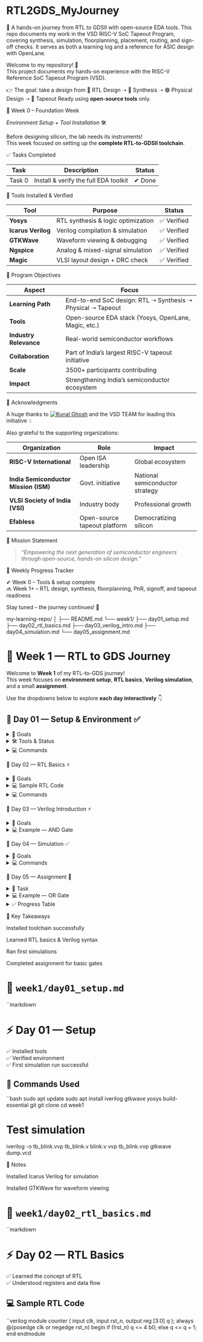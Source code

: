 # RTL2GDS_MyJourney
🚀 A hands-on journey from RTL to GDSII with open-source EDA tools. This repo documents my work in the VSD RISC-V SoC Tapeout Program, covering synthesis, simulation, floorplanning, placement, routing, and sign-off checks. It serves as both a learning log and a reference for ASIC design with OpenLane.

Welcome to my repository! 🎉  
This project documents my hands-on experience with the RISC-V Reference SoC Tapeout Program (VSD).  

👉 The goal: take a design from 🔴 RTL Design ➝ 🔵 Synthesis ➝ 🟣 Physical Design ➝ 🎯 Tapeout Ready
 using **open-source tools** only.  


🌱 Week 0 – Foundation Week  

 *Environment Setup + Tool Installation* 🛠️  

Before designing silicon, the lab needs its instruments!  
This week focused on setting up the **complete RTL-to-GDSII toolchain**.  

✅ Tasks Completed  

| Task | Description | Status |
|------|-------------|--------|
| Task 0 | Install & verify the full EDA toolkit | ✔ Done |

🔧 Tools Installed & Verified  

| Tool | Purpose | Status |
|------|---------|--------|
| **Yosys** | RTL synthesis & logic optimization | ✅ Verified |
| **Icarus Verilog** | Verilog compilation & simulation | ✅ Verified |
| **GTKWave** | Waveform viewing & debugging | ✅ Verified |
| **Ngspice** | Analog & mixed-signal simulation | ✅ Verified |
| **Magic** | VLSI layout design + DRC check | ✅ Verified |



🎯 Program Objectives  

| Aspect | Focus |
|--------|-------|
| **Learning Path** | End-to-end SoC design: RTL ➝ Synthesis ➝ Physical ➝ Tapeout |
| **Tools** | Open-source EDA stack (Yosys, OpenLane, Magic, etc.) |
| **Industry Relevance** | Real-world semiconductor workflows |
| **Collaboration** | Part of India’s largest RISC-V tapeout initiative |
| **Scale** | 3500+ participants contributing |
| **Impact** | Strengthening India’s semiconductor ecosystem |



 🙏 Acknowledgments  

A huge thanks to [![Kunal Ghosh](https://img.shields.io/badge/GitHub-Kunal%20Ghosh-black?logo=github)](https://github.com/kunalghosh)
 and the VSD TEAM for leading this initiative 💡  

Also grateful to the supporting organizations:  

| Organization | Role | Impact |
|--------------|------|--------|
| **RISC-V International** | Open ISA leadership | Global ecosystem |
| **India Semiconductor Mission (ISM)** | Govt. initiative | National semiconductor strategy |
| **VLSI Society of India (VSI)** | Industry body | Professional growth |
| **Efabless** | Open-source tapeout platform | Democratizing silicon |


🚀 Mission Statement  

> *“Empowering the next generation of semiconductor engineers through open-source, hands-on silicon design.”*  


📅 Weekly Progress Tracker  

✔ Week 0 – Tools & setup complete  
🔜 Week 1+ – RTL design, synthesis, floorplanning, PnR, signoff, and tapeout readiness  

Stay tuned – the journey continues! 🌟  

my-learning-repo/
│
├── README.md
└── week1/
    ├── day01_setup.md
    ├── day02_rtl_basics.md
    ├── day03_verilog_intro.md
    ├── day04_simulation.md
    └── day05_assignment.md

# 🚀 Week 1 — RTL to GDS Journey

Welcome to **Week 1** of my RTL-to-GDS journey!  
This week focuses on **environment setup**, **RTL basics**, **Verilog simulation**, and a small **assignment**.  

Use the dropdowns below to explore **each day interactively** 👇



## 📂 Day 01 — Setup & Environment ✅

<details>
<summary>🎯 Goals</summary>

- Install required tools  
- Verify a minimal Verilog simulation  
- Generate first waveform  

</details>

<details>
<summary>🛠 Tools & Status</summary>

| Tool             | Installed? | Notes |
|-----------------|------------|-------|
| Icarus Verilog   | ⬜ | Simulation engine |
| GTKWave          | ⬜ | Waveform viewer |
| Yosys            | ⬜ | Synthesis tool |
| OpenROAD/OpenLane | ⬜ | PnR & GDS tools |

</details>

<details>
<summary>💻 Commands</summary>

``bash
sudo apt update
sudo apt install iverilog gtkwave yosys build-essential git
git clone <your-repo-url>
cd week1

# Test simulation
iverilog -o tb_blink.vvp tb_blink.v blink.v
vvp tb_blink.vvp
gtkwave dump.vcd

</details>

📂 Day 02 — RTL Basics ⚡
<details> <summary>🎯 Goals</summary>

Understand RTL concepts

Learn registers & data flow

Simulate a 4-bit counter

</details> <details> <summary>💻 Sample RTL Code</summary>

module counter (
    input clk,
    input rst_n,
    output reg [3:0] q
);
always @(posedge clk or negedge rst_n) begin
    if (!rst_n) q <= 4 b0;
    else q <= q + 1;
end
endmodule
</details> <details> <summary>💻 Commands</summary>

iverilog -o tb_counter.vvp tb_counter.v counter.v
vvp tb_counter.vvp
gtkwave counter.vcd
</details>

📂 Day 03 — Verilog Introduction ⚡
<details> <summary>🎯 Goals</summary>

Learn Verilog HDL syntax

Write basic logic gates

Run simple testbenches

</details> <details> <summary>💻 Example — AND Gate</summary>

module and_gate(input a, input b, output y);
    assign y = a & b;
endmodule
</details>

📂 Day 04 — Simulation ✅
<details> <summary>🎯 Goals</summary>

Run Icarus Verilog simulation

View waveforms in GTKWave

Debug RTL code

</details> <details> <summary>💻 Commands</summary>

iverilog -o tb_and.vvp tb_and.v and_gate.v
vvp tb_and.vvp
gtkwave dump.vcd
</details>

📂 Day 05 — Assignment 🎯
<details> <summary>🎯 Task</summary>

Implement basic logic gates in Verilog: AND, OR, NOT, NAND, NOR, XOR

Simulate each gate

Verify behavior

</details> <details> <summary>💻 Example — OR Gate</summary>

module or_gate(input a, input b, output y);
    assign y = a | b;
endmodule

</details> <details> <summary>✅ Progress Table</summary>
Gate	Done?	Notes
AND	✅	Tested
OR	✅	Tested
NOT	✅	Tested
NAND	⬜	Pending
NOR	⬜	Pending
XOR	⬜	Pending
</details>

📌 Key Takeaways

Installed toolchain successfully

Learned RTL basics & Verilog syntax

Ran first simulations

Completed assignment for basic gates


# 📘 `week1/day01_setup.md`

``markdown
# ⚡ Day 01 — Setup  

✅ Installed tools  
✅ Verified environment  
✅ First simulation run successful  



## 🔧 Commands Used
``bash
sudo apt update
sudo apt install iverilog gtkwave yosys build-essential git
git clone <your-repo-url>
cd week1

# Test simulation
iverilog -o tb_blink.vvp tb_blink.v blink.v
vvp tb_blink.vvp
gtkwave dump.vcd

📝 Notes

Installed Icarus Verilog for simulation

Installed GTKWave for waveform viewing



# 📘 `week1/day02_rtl_basics.md`

``markdown
# ⚡ Day 02 — RTL Basics  

✅ Learned the concept of RTL  
✅ Understood registers and data flow  



## 💻 Sample RTL Code
``verilog
module counter (
    input clk,
    input rst_n,
    output reg [3:0] q
);
always @(posedge clk or negedge rst_n) begin
    if (!rst_n) q <= 4 b0;
    else q <= q + 1;
end
endmodule




